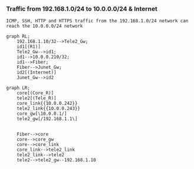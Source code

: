 
### Traffic from 192.168.1.0/24 to 10.0.0.0/24 & Internet

```ICMP, SSH, HTTP and HTTPS traffic from the 192.168.1.0/24 network can reach the 10.0.0.0/24 network```

```mermaid
graph RL;
    192.168.1.10/32-->Tele2_Gw;
    id1[(R1)]
    Tele2_Gw-->id1;
    id1-->10.0.0.210/32;
    id1-->Fiber;
    Fiber-->Junet_Gw;
    id2[(Internet)]
    Junet_Gw-->id2
```

```mermaid
graph LR;
    core[(Core_R)]
    tele2[(Tele_R)]
    core_link{{10.0.0.242}}
    tele2_link{{10.0.0.243}}
    core_gw[\10.0.0.1/]
    tele2_gw[/192.168.1.1\]

    
    Fiber-->core
    core-->core_gw
    core-->core_link
    core_link-->tele2_link
    tele2_link-->tele2
    tele2-->tele2_gw--192.168.1.10






```

